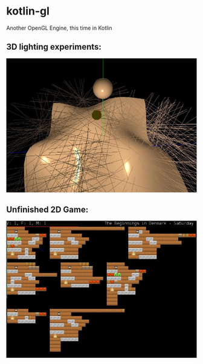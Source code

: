 # kotlin-gl
Another OpenGL Engine, this time in Kotlin

## 3D lighting experiments:

![3D NURBS](kotlingl1-2016.jpg "3D NURBS")


## Unfinished 2D Game:

![Unfinished 2D Game](kotlingl2-2016.jpg "Unfinished 2D Game")